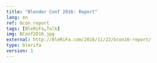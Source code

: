 ```yaml
---
title: "Blender Conf 2016: Report"
lang: en
ref: bcon_report
tags: [BleRiFa,Talk]
img: BConf2016.jpg
external: http://BleRiFa.com/2016/11/22/bcon16-report/
type: blerifa
version: 1
---
```

